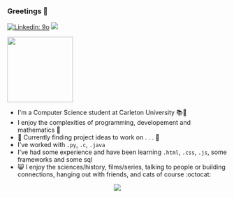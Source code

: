 ### Greetings 👋
[![Linkedin: 9o](https://img.shields.io/badge/-9o-blue?style=plastic&logo=Linkedin&logoColor=white&link=https://www.linkedin.com/in/9osudo/)](https://www.linkedin.com/in/9osudo/) ![](https://komarev.com/ghpvc/?username=your-github-username&style=plastic)
 
<img src=https://media.giphy.com/media/ES4Vcv8zWfIt2/giphy.gif width="150" height="150" />

- I'm a Computer Science student at Carleton University :books::school:
- I enjoy the complexities of programming, developement and mathematics :book:
- :open_file_folder: Currently finding project ideas to work on . . . :page_with_curl:
- I've worked with ```.py```, ```.c```, ```.java``` 
- I've had some experience and have been learning ```.html```, ```.css```, ```.js```, some frameworks and some sql
- :smile_cat: I enjoy the sciences/history, films/series, talking to people or building connections, hanging out with friends, and cats of course :octocat: 
<p align="center">
 <img class="img" src="https://github-readme-stats.vercel.app/api/top-langs/?username=myusername&theme=dark&layout=compact"/>
</p>
